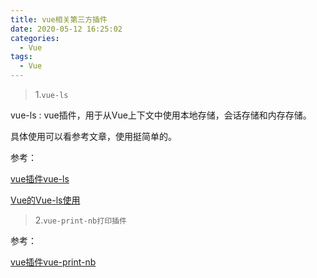 ```yaml
---
title: vue相关第三方插件
date: 2020-05-12 16:25:02
categories:
  - Vue
tags:
  - Vue
---
```


> 1.<code>vue-ls</code>

vue-ls : vue插件，用于从Vue上下文中使用本地存储，会话存储和内存存储。

<!-- more -->

具体使用可以看参考文章，使用挺简单的。

参考：

[vue插件vue-ls](https://www.dazhuanlan.com/2019/11/30/5de15053e3589/)

[Vue的Vue-ls使用](https://www.jianshu.com/p/ab7f67878279)

> 2.<code>vue-print-nb打印插件</code>

参考：

[vue插件vue-print-nb](https://www.npmjs.com/package/vue-print-nb)



